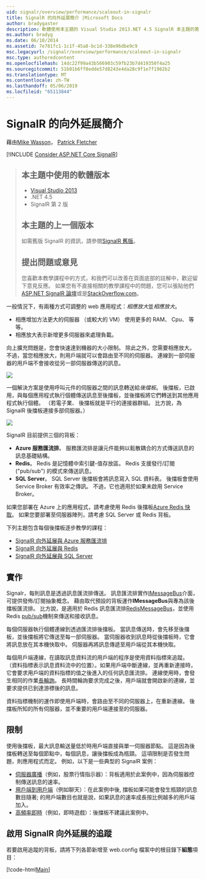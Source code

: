 ```yaml
---
uid: signalr/overview/performance/scaleout-in-signalr
title: SignalR 的向外延展簡介 |Microsoft Docs
author: bradygaster
description: 軟體使用本主題的 Visual Studio 2013.NET 4.5 SignalR 本主題的第 2 版上一個版本的版本較早版本的相關資訊...
ms.author: bradyg
ms.date: 06/10/2014
ms.assetid: 7e781fc1-1c1f-45a8-bc1d-338e96dbe9c9
msc.legacyurl: /signalr/overview/performance/scaleout-in-signalr
msc.type: authoredcontent
ms.openlocfilehash: 14dc22f99a43b566903c59fb23b7d419350f4a25
ms.sourcegitcommit: 51b01b6ff8edde57d8243e4da28c9f1e7f1962b2
ms.translationtype: MT
ms.contentlocale: zh-TW
ms.lasthandoff: 05/06/2019
ms.locfileid: "65113844"
---
```

# <a name="introduction-to-scaleout-in-signalr"></a>SignalR 的向外延展簡介

藉由[Mike Wasson](https://github.com/MikeWasson)， [Patrick Fletcher](https://github.com/pfletcher)

[!INCLUDE [Consider ASP.NET Core SignalR](~/includes/signalr/signalr-version-disambiguation.md)]

> ## <a name="software-versions-used-in-this-topic"></a>本主題中使用的軟體版本
>
>
> - [Visual Studio 2013](https://my.visualstudio.com/Downloads?q=visual%20studio%202013)
> - .NET 4.5
> - SignalR 第 2 版
>
>
>
> ## <a name="previous-versions-of-this-topic"></a>本主題的上一個版本
>
> 如需舊版 SignalR 的資訊，請參閱[SignalR 舊版](../older-versions/index.md)。
>
> ## <a name="questions-and-comments"></a>提出問題或意見
>
> 您喜歡本教學課程中的方式，和我們可以改善在頁面底部的註解中，歡迎留下意見反應。 如果您有不直接相關的教學課程中的問題，您可以張貼他們[ASP.NET SignalR 論壇](https://forums.asp.net/1254.aspx/1?ASP+NET+SignalR)或是[StackOverflow.com](http://stackoverflow.com/)。

一般情況下，有兩種方式可調整的 web 應用程式：*相應放大*並*相應放大*。

- 相應增加方法更大的伺服器 （或較大的 VM） 使用更多的 RAM、 Cpu、 等等。
- 相應放大表示新增更多伺服器來處理負載。

向上擴充問題是，您會快速達到機器的大小限制。 除此之外，您需要相應放大。不過，當您相應放大，則用戶端就可以會路由至不同的伺服器。 連線到一部伺服器的用戶端不會接收從另一部伺服器傳送的訊息。

![](scaleout-in-signalr/_static/image1.png)

一個解決方案是使用呼叫元件的伺服器之間的訊息轉送給*後擋板*。 後擋板，已啟用，與每個應用程式執行個體傳送訊息至後擋板，並後擋板將它們轉送到其他應用程式執行個體。 （若電子業、 後擋板就是平行的連接器群組。 比方說，為 SignalR 後擋板連接多部伺服器。）

![](scaleout-in-signalr/_static/image2.png)

SignalR 目前提供三個的背板：

- **Azure 服務匯流排**。 服務匯流排是讓元件能夠以鬆散耦合的方式傳送訊息的訊息基礎結構。
- **Redis**。 Redis 是記憶體中索引鍵-值存放區。 Redis 支援發行/訂閱 ("pub/sub") 的模式來傳送訊息。
- **SQL Server**。 SQL Server 後擋板會將訊息寫入 SQL 資料表。 後擋板會使用 Service Broker 有效率之傳訊。 不過，它也適用於如果未啟用 Service Broker。

如果您部署在 Azure 上的應用程式，請考慮使用 Redis 後擋板[Azure Redis 快取](https://azure.microsoft.com/services/cache/)。 如果您要部署至伺服器陣列，請考慮 SQL Server 或 Redis 背板。

下列主題包含每個後擋板逐步教學的課程：

- [SignalR 向外延展與 Azure 服務匯流排](scaleout-with-windows-azure-service-bus.md)
- [SignalR 向外延展與 Redis](scaleout-with-redis.md)
- [SignalR 向外延展與 SQL Server](scaleout-with-sql-server.md)

## <a name="implementation"></a>實作

Signalr，每則訊息是透過訊息匯流排傳送。 訊息匯流排實作[IMessageBus](https://msdn.microsoft.com/library/microsoft.aspnet.signalr.messaging.imessagebus(v=vs.100).aspx)介面，可提供發佈/訂閱抽象概念。 藉由取代預設的背板運作**IMessageBus**與專為該後擋板匯流排。 比方說，是適用於 Redis 訊息匯流排[RedisMessageBus](https://msdn.microsoft.com/library/microsoft.aspnet.signalr.redis.redismessagebus(v=vs.100).aspx)，並使用 Redis [pub/sub](http://redis.io/topics/pubsub)機制來傳送和接收訊息。

每個伺服器執行個體連線到透過匯流排後擋板。 當訊息傳送時，會先移至後擋板，並後擋板將它傳送至每一部伺服器。 當伺服器收到訊息時從後擋板時，它會將訊息放在其本機快取中。 伺服器再將訊息傳遞至用戶端從其本機快取。

每個用戶端連線，在讀取訊息資料流的用戶端的程序是使用資料指標來追蹤。 （資料指標表示訊息資料流中的位置）。如果用戶端中斷連線，並再重新連接時，它會要求用戶端的資料指標的值之後進入的任何訊息匯流排。 連線使用時，會發生相同的作業[長輪詢](../getting-started/introduction-to-signalr.md#transports)。 長時間輪詢要求完成之後，用戶端就會開啟新的連線，並要求提供已到達游標後的訊息。

資料指標機制的運作即使用戶端時，會路由至不同的伺服器上，在重新連線。 後擋板所知的所有伺服器，並不重要的用戶端連接至的伺服器。

## <a name="limitations"></a>限制

使用後擋板，最大訊息輸送量低於時用戶端直接與單一伺服器節點。 這是因為後擋板轉送至每個節點中，每個訊息，讓後擋板成為瓶頸。 這項限制是否發生問題，則應用程式而定。 例如，以下是一些典型的 SignalR 案例：

- [伺服器廣播](../getting-started/tutorial-server-broadcast-with-signalr.md)（例如，股票行情指示器）：背板適用於此案例中，因為伺服器控制傳送訊息的速率。
- [用戶端到用戶端](../getting-started/tutorial-getting-started-with-signalr.md)（例如聊天）：在此案例中後, 擋板如果可能會發生瓶頸的訊息數目隨著; 的用戶端數目也就是說，如果訊息的速率成長按比例越多的用戶端加入。
- [高頻率即時](../getting-started/tutorial-high-frequency-realtime-with-signalr.md)（例如，即時遊戲）：後擋板不建議此案例中。

## <a name="enabling-tracing-for-signalr-scaleout"></a>啟用 SignalR 向外延展的追蹤

若要啟用追蹤的背板，請將下列各節新增至 web.config 檔案中的根目錄下**組態**項目：

[!code-html[Main](scaleout-in-signalr/samples/sample1.html)]

